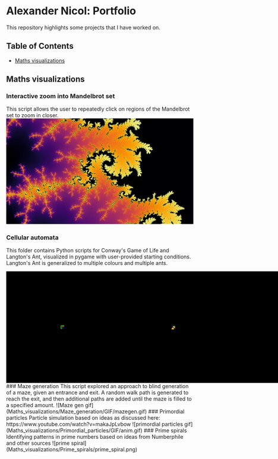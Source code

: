 # Alexander Nicol: Portfolio

This repository highlights some projects that I have worked on.

## Table of Contents
- [Maths visualizations](#maths-visualizations)

## Maths visualizations
### Interactive zoom into Mandelbrot set
This script allows the user to repeatedly click on regions of the Mandelbrot set to zoom in closer.
![Mandelbrot set](Maths_visualizations/Mandelbrot_Interactive/005.png)
### Cellular automata
This folder contains Python scripts for Conway's Game of Life and Langton's Ant, visualized in pygame with user-provided starting conditions. Langton's Ant is generalized to multiple colours and multiple ants.
<div style="display: flex; justify-content: space-around;">
  <img src="Maths_visualizations/Cellular_automata/GIF/Langtons Ant_1_ants_LLRR.gif" alt="Image 1" width="300"/>
  <img src="Maths_visualizations/Cellular_automata/GIF/Langtons Ant_1_ants_LRRRRRLLR.gif" alt="Image 2" width="300"/>
  <img src="Maths_visualizations/Cellular_automata/GIF/Langtons Ant_1_ants_RRLLLRLLLRRR.gif" alt="Image 3" width="300"/>
</div>
### Maze generation
This script explored an approach to blind generation of a maze, given an entrance and exit. A random walk path is generated to reach the exit, and then additional paths are added until the maze is filled to a specified amount.
![Maze gen gif](Maths_visualizations/Maze_generation/GIF/mazegen.gif)
### Primordial particles
Particle simulation based on ideas as discussed here: https://www.youtube.com/watch?v=makaJpLvbow
![primordial particles gif](Maths_visualizations/Primordial_particles/GIF/anim.gif)
### Prime spirals
Identifying patterns in prime numbers based on ideas from Numberphile and other sources
![prime spiral](Maths_visualizations/Prime_spirals/prime_spiral.png)
